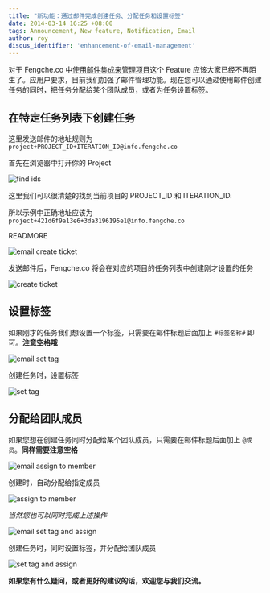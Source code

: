 ```yaml
---
title: "新功能：通过邮件完成创建任务、分配任务和设置标签"
date: 2014-03-14 16:25 +08:00
tags: Announcement, New feature, Notification, Email
author: roy
disqus_identifier: 'enhancement-of-email-management'
---
```


对于 Fengche.co 中[使用邮件集成来管理项目](/blog/new-feature-comment-via-email)这个 Feature 应该大家已经不再陌生了。应用户要求，目前我们加强了邮件管理功能。现在您可以通过使用邮件创建任务的同时，把任务分配给某个团队成员，或者为任务设置标签。

## 在特定任务列表下创建任务

这里发送邮件的地址规则为 `project+PROJECT_ID+ITERATION_ID@info.fengche.co`

首先在浏览器中打开你的 Project

![find ids](enhancement-of-email-management/find_iteration_and_project_id.png)

这里我们可以很清楚的找到当前项目的 PROJECT_ID 和 ITERATION_ID.

所以示例中正确地址应该为 `project+421d6f9a13e6+3da3196195e1@info.fengche.co`

READMORE

![email create ticket](enhancement-of-email-management/email_create_ticket.png)

发送邮件后，Fengche.co 将会在对应的项目的任务列表中创建刚才设置的任务

![create ticket](enhancement-of-email-management/create_ticket_in_iteration.png)

## 设置标签

如果刚才的任务我们想设置一个标签，只需要在邮件标题后面加上 `#标签名称#` 即可。**注意空格哦**

![email set tag](enhancement-of-email-management/email_set_tag.png)

创建任务时，设置标签

![set tag](enhancement-of-email-management/set_tag.png)

## 分配给团队成员

如果您想在创建任务同时分配给某个团队成员，只需要在邮件标题后面加上 `@成员`。**同样需要注意空格**

![email assign to member](enhancement-of-email-management/email_assign_to_member.png)

创建时，自动分配给指定成员

![assign to member](enhancement-of-email-management/assign_to_member.png)

*当然您也可以同时完成上述操作*

![email set tag and assign](enhancement-of-email-management/email_set_tag_and_assign.png)

创建任务时，同时设置标签，并分配给团队成员

![set tag and assign](enhancement-of-email-management/set_tag_and_assign.png)

**如果您有什么疑问，或者更好的建议的话，欢迎您与我们交流。**
